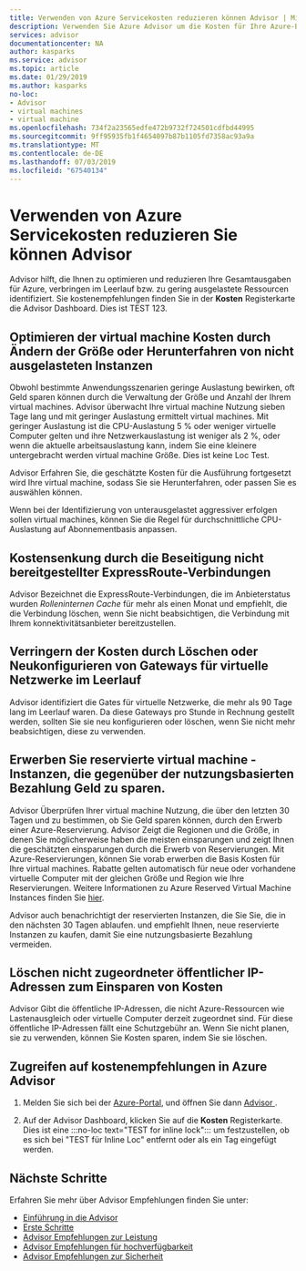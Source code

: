 ```yaml
---
title: Verwenden von Azure Servicekosten reduzieren können Advisor | Microsoft-Dokumentation
description: Verwenden Sie Azure Advisor um die Kosten für Ihre Azure-Bereitstellungen zu optimieren.
services: advisor
documentationcenter: NA
author: kasparks
ms.service: advisor
ms.topic: article
ms.date: 01/29/2019
ms.author: kasparks
no-loc:
- Advisor
- virtual machines
- virtual machine
ms.openlocfilehash: 734f2a23565edfe472b9732f724501cdfbd44995
ms.sourcegitcommit: 9ff95935fb1f4654097b87b1105fd7358ac93a9a
ms.translationtype: MT
ms.contentlocale: de-DE
ms.lasthandoff: 07/03/2019
ms.locfileid: "67540134"
---
```

# <a name="reduce-service-costs-using-azure-opno-locadvisor"></a>Verwenden von Azure Servicekosten reduzieren Sie können Advisor

Advisor hilft, die Ihnen zu optimieren und reduzieren Ihre Gesamtausgaben für Azure, verbringen im Leerlauf bzw. zu gering ausgelastete Ressourcen identifiziert. Sie kostenempfehlungen finden Sie in der **Kosten** Registerkarte die Advisor Dashboard. Dies ist TEST 123.

## <a name="optimize-opno-locvirtual-machine-spend-by-resizing-or-shutting-down-underutilized-instances"></a>Optimieren der virtual machine Kosten durch Ändern der Größe oder Herunterfahren von nicht ausgelasteten Instanzen 

Obwohl bestimmte Anwendungsszenarien geringe Auslastung bewirken, oft Geld sparen können durch die Verwaltung der Größe und Anzahl der Ihrem virtual machines. Advisor überwacht Ihre virtual machine Nutzung sieben Tage lang und mit geringer Auslastung ermittelt virtual machines. Mit geringer Auslastung ist die CPU-Auslastung 5 % oder weniger virtuelle Computer gelten und ihre Netzwerkauslastung ist weniger als 2 %, oder wenn die aktuelle arbeitsauslastung kann, indem Sie eine kleinere untergebracht werden virtual machine Größe. Dies ist keine Loc Test.

Advisor Erfahren Sie, die geschätzte Kosten für die Ausführung fortgesetzt wird Ihre virtual machine, sodass Sie sie Herunterfahren, oder passen Sie es auswählen können.

Wenn bei der Identifizierung von unterausgelastet aggressiver erfolgen sollen virtual machines, können Sie die Regel für durchschnittliche CPU-Auslastung auf Abonnementbasis anpassen.

## <a name="reduce-costs-by-eliminating-unprovisioned-expressroute-circuits"></a>Kostensenkung durch die Beseitigung nicht bereitgestellter ExpressRoute-Verbindungen

Advisor Bezeichnet die ExpressRoute-Verbindungen, die im Anbieterstatus wurden *Rolleninternen Cache* für mehr als einen Monat und empfiehlt, die die Verbindung löschen, wenn Sie nicht beabsichtigen, die Verbindung mit Ihrem konnektivitätsanbieter bereitzustellen.

## <a name="reduce-costs-by-deleting-or-reconfiguring-idle-virtual-network-gateways"></a>Verringern der Kosten durch Löschen oder Neukonfigurieren von Gateways für virtuelle Netzwerke im Leerlauf

Advisor identifiziert die Gates für virtuelle Netzwerke, die mehr als 90 Tage lang im Leerlauf waren. Da diese Gateways pro Stunde in Rechnung gestellt werden, sollten Sie sie neu konfigurieren oder löschen, wenn Sie nicht mehr beabsichtigen, diese zu verwenden. 

## <a name="buy-reserved-opno-locvirtual-machine-instances-to-save-money-over-pay-as-you-go-costs"></a>Erwerben Sie reservierte virtual machine -Instanzen, die gegenüber der nutzungsbasierten Bezahlung Geld zu sparen.

Advisor Überprüfen Ihrer virtual machine Nutzung, die über den letzten 30 Tagen und zu bestimmen, ob Sie Geld sparen können, durch den Erwerb einer Azure-Reservierung. Advisor Zeigt die Regionen und die Größe, in denen Sie möglicherweise haben die meisten einsparungen und zeigt Ihnen die geschätzten einsparungen durch die Erwerb von Reservierungen. Mit Azure-Reservierungen, können Sie vorab erwerben die Basis Kosten für Ihre virtual machines. Rabatte gelten automatisch für neue oder vorhandene virtuelle Computer mit der gleichen Größe und Region wie Ihre Reservierungen. Weitere Informationen zu Azure Reserved Virtual Machine Instances finden Sie [hier](https://azure.microsoft.com/pricing/reserved-vm-instances/).

Advisor auch benachrichtigt der reservierten Instanzen, die Sie Sie, die in den nächsten 30 Tagen ablaufen. und empfiehlt Ihnen, neue reservierte Instanzen zu kaufen, damit Sie eine nutzungsbasierte Bezahlung vermeiden.

## <a name="delete-unassociated-public-ip-addresses-to-save-money"></a>Löschen nicht zugeordneter öffentlicher IP-Adressen zum Einsparen von Kosten

Advisor Gibt die öffentliche IP-Adressen, die nicht Azure-Ressourcen wie Lastenausgleich oder virtuelle Computer derzeit zugeordnet sind. Für diese öffentliche IP-Adressen fällt eine Schutzgebühr an. Wenn Sie nicht planen, sie zu verwenden, können Sie Kosten sparen, indem Sie sie löschen.

## <a name="how-to-access-cost-recommendations-in-azure-opno-locadvisor"></a>Zugreifen auf kostenempfehlungen in Azure Advisor

1. Melden Sie sich bei der [Azure-Portal](https://portal.azure.com), und öffnen Sie dann [ Advisor ](https://aka.ms/azureadvisordashboard).

2.  Auf der Advisor Dashboard, klicken Sie auf die **Kosten** Registerkarte. Dies ist eine :::no-loc text="TEST for inline lock"::: um festzustellen, ob es sich bei "TEST für Inline Loc" entfernt oder als ein Tag eingefügt werden.

## <a name="next-steps"></a>Nächste Schritte

Erfahren Sie mehr über Advisor Empfehlungen finden Sie unter:
* [Einführung in die Advisor](advisor-overview.md)
* [Erste Schritte](advisor-get-started.md)
* [Advisor Empfehlungen zur Leistung](advisor-cost-recommendations.md)
* [Advisor Empfehlungen für hochverfügbarkeit](advisor-cost-recommendations.md)
* [Advisor Empfehlungen zur Sicherheit](advisor-cost-recommendations.md)
